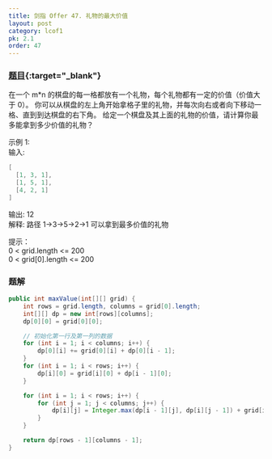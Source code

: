 ```yaml
---
title: 剑指 Offer 47. 礼物的最大价值
layout: post
category: lcof1
pk: 2.1
order: 47
---
```


### [题目](https://leetcode-cn.com/problems/li-wu-de-zui-da-jie-zhi-lcof/){:target="_blank"}

在一个 m*n 的棋盘的每一格都放有一个礼物，每个礼物都有一定的价值（价值大于 0）。
你可以从棋盘的左上角开始拿格子里的礼物，并每次向右或者向下移动一格、直到到达棋盘的右下角。
给定一个棋盘及其上面的礼物的价值，请计算你最多能拿到多少价值的礼物？

示例 1:  
输入:  
```java
[
  [1, 3, 1],
  [1, 5, 1],
  [4, 2, 1]
]
```

输出: 12  
解释: 路径 1→3→5→2→1 可以拿到最多价值的礼物


提示：  
0 < grid.length <= 200  
0 < grid[0].length <= 200

### 题解

```java
public int maxValue(int[][] grid) {
    int rows = grid.length, columns = grid[0].length;
    int[][] dp = new int[rows][columns];
    dp[0][0] = grid[0][0];

    // 初始化第一行及第一列的数据
    for (int i = 1; i < columns; i++) {
        dp[0][i] += grid[0][i] + dp[0][i - 1];
    }
    for (int i = 1; i < rows; i++) {
        dp[i][0] = grid[i][0] + dp[i - 1][0];
    }

    for (int i = 1; i < rows; i++) {
        for (int j = 1; j < columns; j++) {
            dp[i][j] = Integer.max(dp[i - 1][j], dp[i][j - 1]) + grid[i][j];
        }
    }

    return dp[rows - 1][columns - 1];
}
```